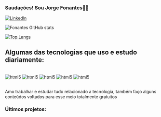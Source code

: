 ### Saudações! Sou Jorge Fonantes👋😄
[![Linkedln](https://img.shields.io/badge/LinkedIn-0077B5?style=for-the-badge&logo=linkedin&logoColor=white)](https://www.linkedin.com/in/jorge-lucas-fonantes/)

![Fonantes GitHub stats](https://github-readme-stats.vercel.app/api?username=JorgeFonantes&show_icons=true&theme=highcontrast)

[![Top Langs](https://github-readme-stats.vercel.app/api/top-langs/?username=JorgeFonantes)](https://github.com/JorgeFonantes/github-readme-stats)
## Algumas das tecnologias que uso e estudo diariamente:
<div style="display: inline_block"><br/>
<img align="center" alt="html5" src="https://img.shields.io/badge/Python-3776AB?style=for-the-badge&logo=python&logoColor=white">
<img align="center" alt="html5" src="https://img.shields.io/badge/JavaScript-F7DF1E?style=for-the-badge&logo=javascript&logoColor=black">
<img align="center" alt="html5" src="https://img.shields.io/badge/Shell_Script-121011?style=for-the-badge&logo=gnu-bash&logoColor=white">
<img align="center" alt="html5" src="https://img.shields.io/badge/Linux-FCC624?style=for-the-badge&logo=linux&logoColor=black">
<img align="center" alt="html5" src="https://img.shields.io/badge/Amazon_AWS-FF9900?style=for-the-badge&logo=amazonaws&logoColor=white">
<br></br>

 Amo trabalhar e estudar tudo relacionado a tecnologia, também faço alguns conteúdos voltados para esse meio totalmente gratuitos


### Últimos projetos:


